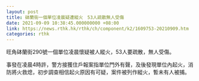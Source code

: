 ```yaml
---
layout: post
title: 砵蘭街一個單位凌晨疑遭縱火　53人疏散無人受傷
date: 2021-09-09 10:38:45.000000000 +08:00
link: https://news.rthk.hk/rthk/ch/component/k2/1609753-20210909.htm
categories: rthk
---
```


旺角砵蘭街290號一個單位凌晨懷疑被人縱火，53人要疏散，無人受傷。

事發在凌晨4時許，警方接獲住戶報案指單位門外有聲，及後發現單位內起火，消防將火救熄，初步調查相信起火原因有可疑，案件被列作縱火，暫未有人被捕。
